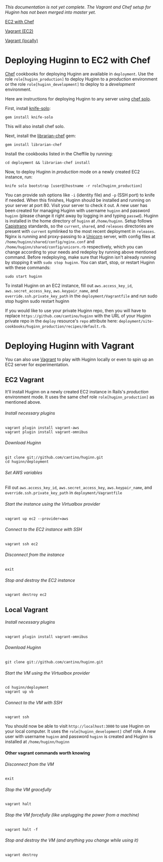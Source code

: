_This documentation is not yet complete.  The Vagrant and Chef setup for Huginn has not been merged into master yet._

[EC2 with Chef](#chef-ec2)

[Vagrant (EC2)](#ec2-vagrant)

[Vagrant (locally)](#local-vagrant)

# <a name="chef-ec2"/>Deploying Huginn to EC2 with Chef

[Chef](http://www.opscode.com/chef/) cookbooks for deploying Huginn are available in `deployment`. Use the role `role[huginn_production]` to deploy Huginn to a _production_ environment or the role `role[huginn_development]` to deploy to a _development_ environment.

Here are instructions for deploying Huginn to any server using [chef solo](http://docs.opscode.com/chef_solo.html).

First, install [knife-solo](http://matschaffer.github.io/knife-solo/):

    gem install knife-solo
 
This will also install chef solo.

Next, install the [librarian-chef](https://github.com/applicationsonline/librarian-chef) gem:

    gem install librarian-chef

Install the cookbooks listed in the Cheffile by running:

    cd deployment && librarian-chef install

Now, to deploy Huginn in _production_ mode on a newly created EC2 instance, run:

    knife solo bootstrap [user@]hostname -r role[huginn_production]

You can provide ssh options like `-i` (identity file) and `-p` (SSH port) to knife if needed. When this finishes, Huginn should be installed and running on your server at port 80. Visit your server to check it out. A new user has been created for managing Huginn with username `huginn` and password `huginn` (please change it right away by logging in and typing `passwd`). Huginn is installed in the home directory of `huginn` at `/home/huginn`. Setup follows [Capistrano](https://github.com/capistrano/capistrano) standards, so the `current`, `shared`, and `releases` directories are present with `current` symlinked to the most recent deployment in `releases`. Nginx is running and proxy-passing to a [Unicorn](http://unicorn.bogomips.org/) server, with config files at `/home/huginn/shared/config/nginx.conf` and `/home/huginn/shared/config/unicorn.rb` respectively, which you can change according to your needs and redeploy by running above mentioned command. Before redeploying, make sure that Huginn isn't already running by stopping it with `sudo stop huginn`. You can start, stop, or restart Huginn with these commands:

    sudo start huginn
To install Huginn on an EC2 instance, fill out `aws.access_key_id`, `aws.secret_access_key`, `aws.keypair_name`, and `override.ssh.private_key_path` in the `deployment/Vagrantfile` and run
    sudo stop huginn
    sudo restart huginn

If you would like to use your private Huginn repo, then you will have to replace `https://github.com/cantino/huginn` with the URL of your Huginn private repo in the `deploy` resource's `repo` attribute here: `deployment/site-cookbooks/huginn_production/recipes/default.rb`.

# Deploying Huginn with Vagrant

You can also use [Vagrant](http://www.vagrantup.com/) to play with Huginn locally or even to spin up an EC2 server for experimentation. 

## <a name="ec2-vagrant"/>EC2 Vagrant 

It'll install Huginn on a newly created EC2 instance in Rails's _production_ environment mode. It uses the same chef role `role[huginn_production]` as mentioned above.

###### Install necessary plugins
    vagrant plugin install vagrant-aws
    vagrant plugin install vagrant-omnibus
###### Download Huginn
    git clone git://github.com/cantino/huginn.git
    cd huginn/deployment
###### Set AWS variables
Fill out `aws.access_key_id`, `aws.secret_access_key`, `aws.keypair_name`, and `override.ssh.private_key_path` in `deployment/Vagrantfile`
###### Start the instance using the Virtualbox provider
    vagrant up ec2 --provider=aws
###### Connect to the EC2 instance with SSH
    vagrant ssh ec2
###### Disconnect from the instance
    exit
###### Stop and destroy the EC2 instance
    vagrant destroy ec2

## <a name="local-vagrant"/>Local Vagrant 
###### Install necessary plugins
    vagrant plugin install vagrant-omnibus
###### Download Huginn
    git clone git://github.com/cantino/huginn.git
###### Start the VM using the Virtualbox provider
    cd huginn/deployment
    vagrant up vb
###### Connect to the VM with SSH
    vagrant ssh

You should now be able to visit `http://localhost:3000` to use Huginn on your local computer. It uses the `role[huginn_development]` chef role.  A new user with username `huginn` and password `huginn` is created and Huginn is installed at `/home/huginn/huginn`

#### <a name="other-vagrant"/>Other vagrant commands worth knowing
###### Disconnect from the VM
    exit
###### Stop the VM gracefully
    vagrant halt
###### Stop the VM forcefully (like unplugging the power from a machine)
    vagrant halt -f
###### Stop and destroy the VM (and anything you change while using it)
    vagrant destroy